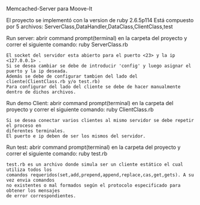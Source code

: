 Memcached-Server para Moove-It

El proyecto se implementó con la version de ruby 2.6.5p114
Está compuesto por 5 archivos: ServerClass,DataHandler,DataClass,ClientClass,test


Run server:
	abrir command prompt(terminal) en la carpeta del proyecto y correr el siguiente comando:
	ruby ServerClass.rb
	
	El socket del servidor esta abierto para el puerto <23> y la ip <127.0.0.1> .
	Si se desea cambiar se debe de introducir 'config' y luego asignar el puerto y la ip deseada.
	Además se debe de configurar tambien del lado del cliente(ClientClass.rb y/o test.rb)
	Para configurar del lado del cliente se debe de hacer manualmente dentro de dichos archivos.

Run demo Client:
	abrir command prompt(terminal) en la carpeta del proyecto y correr el siguiente comando:
	ruby ClientClass.rb

	Si se desea conectar varios clientes al mismo servidor se debe repetir el proceso en
	diferentes terminales.
	El puerto e ip deben de ser los mismos del servidor.

Run test:
	abrir command prompt(terminal) en la carpeta del proyecto y correr el siguiente comando:
	ruby test.rb
	
	test.rb es un archivo donde simula ser un cliente estático el cual utiliza todos los 
	comandos requeridos(set,add,prepend,append,replace,cas,get,gets). A su vez envia comandos
	no existentes o mal formados según el protocolo especificado para obtener los mensajes
	de error correspondientes.